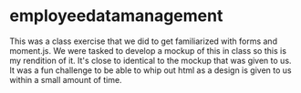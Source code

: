 # employeedatamanagement
This was a class exercise that we did to get familiarized with forms and moment.js. We were tasked to develop a mockup of this in class so this is my rendition of it. It's close to identical to the mockup that was given to us. It was a fun challenge to be able to whip out html as a design is given to us within a small amount of time.
